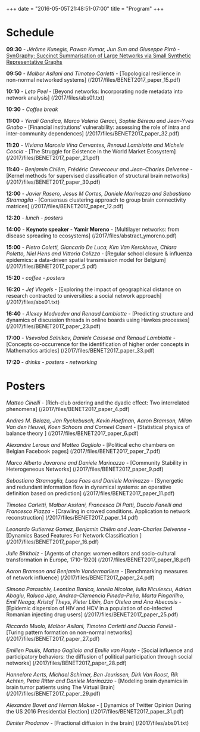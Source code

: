 +++
date = "2016-05-05T21:48:51-07:00"
title = "Program"
+++

# Schedule 

**09:30** - *Jérôme Kunegis, Pawan Kumar, Jun Sun and Giuseppe Pirrò* - [SynGraphy: Succinct Summarisation of Large Networks via Small Synthetic Representative Graphs](/2017/files/BENET2017_paper_1.pdf)

**09:50** - *Malbor Asllani and Timoteo Carletti* - [Topological resilience in non-normal networked systems] (/2017/files/BENET2017_paper_15.pdf)

**10:10** - *Leto Peel* - [Beyond networks: Incorporating node metadata into network analysis] (/2017/files/abs01.txt)


**10:30** - *Coffee break*

**11:00** - *Yerali Gandica, Marco Valerio Geraci, Sophie Béreau and Jean-Yves Gnabo* - [Financial institutions’ vulnerability: assessing the role of intra and inter-community dependences] (/2017/files/BENET2017_paper_32.pdf)

**11:20** - *Viviana Marcela Vina Cervantes, Renaud Lambiotte and Michele Coscia* - [The Struggle for Existence in the World Market Ecosystem] (/2017/files/BENET2017_paper_21.pdf)

**11:40** - *Benjamin Chiêm, Frédéric Crevecoeur and Jean-Charles Delvenne* - [Kernel methods for supervised classification of structural brain networks] (/2017/files/BENET2017_paper_30.pdf)

**12:00** - *Javier Rasero, Jesus M Cortes, Daniele Marinazzo and Sebastiano Stramaglia* - [Consensus clustering approach to group brain connectivity matrices] (/2017/files/BENET2017_paper_12.pdf)


**12:20** - *lunch - posters*

**14:00** - **Keynote speaker - Yamir Moreno** - [Multilayer networks: from disease spreading to ecosystems] (/2017/files/abstract_ymoreno.pdf)

**15:00** - *Pietro Coletti, Giancarlo De Luca, Kim Van Kerckhove, Chiara Poletto, Niel Hens and Vittoria Colizza* - [Regular school closure & influenza epidemics: a data-driven spatial transmission model for Belgium] (/2017/files/BENET2017_paper_5.pdf)

**15:20** - *coffee - posters*

**16:20** - *Jef Vlegels* - [Exploring the impact of geographical distance on research contracted to universities: a social network approach] (/2017/files/abs01.txt)

**16:40** - *Alexey Medvedev and Renaud Lambiotte* - [Predicting structure and dynamics of discussion threads in online boards using Hawkes processes] (/2017/files/BENET2017_paper_23.pdf)

**17:00** - *Vsevolod Salnikov, Daniele Cassese and Renaud Lambiotte* - [Concepts co-occurrence for the identification of higher order concepts in Mathematics articles] (/2017/files/BENET2017_paper_33.pdf)

**17:20** - *drinks - posters - networking*
 
# Posters

*Matteo Cinelli* - [Rich-club ordering and the dyadic effect: Two interrelated phenomena] (/2017/files/BENET2017_paper_4.pdf)

*Andres M. Belaza, Jan Ryckebusch, Kevin Hoefman, Aaron Bramson, Milan Van den Heuvel, Koen Schoors and Corneel Casert* - [Statistical physics of balance theory	] (/2017/files/BENET2017_paper_6.pdf)

*Alexandre Leroux and Matteo Gagliolo* - [Political echo chambers on Belgian Facebook pages] (/2017/files/BENET2017_paper_7.pdf)

*Marco Alberto Javarone and Daniele Marinazzo* - [Community Stability in Heterogeneous Networks] (/2017/files/BENET2017_paper_9.pdf)

*Sebastiano Stramaglia, Luca Faes and Daniele Marinazzo* - [Synergetic and redundant information flow in dynamical systems: an operative definition based on prediction] (/2017/files/BENET2017_paper_11.pdf)

*Timoteo Carletti, Malbor Asslani, Francesca Di Patti, Duccio Fanelli and Francesco Piazza* - [Crawling in crowed conditions. Application to network reconstruction] (/2017/files/BENET2017_paper_14.pdf)

*Leonardo Gutierrez Gomez, Benjamin Chiêm and Jean-Charles Delvenne* - [Dynamics Based Features For Network Classification ] (/2017/files/BENET2017_paper_16.pdf)

*Julie Birkholz* - [Agents of change: women editors and socio-cultural transformation in Europe, 1710-1920] (/2017/files/BENET2017_paper_18.pdf)

*Aaron Bramson and Benjamin Vandermarliere* - [Benchmarking measures of network influence] (/2017/files/BENET2017_paper_24.pdf)

*Simona Paraschiv, Leontina Banica, Ionelia Nicolae, Iulia Niculescu, Adrian Abagiu, Raluca Jipa, Andrea-Clemencia Pineda-Peña, Marta Pingarilho, Emil Neaga, Kristof Theys, Pieter Libin, Dan Otelea and Ana Abecasis* - [Epidemic dispersion of HIV and HCV in a population of co-infected Romanian injecting drug users] (/2017/files/BENET2017_paper_25.pdf)

*Riccardo Muolo, Malbor Asllani, Timoteo Carletti and Duccio Fanelli* - [Turing pattern formation on non-normal networks] (/2017/files/BENET2017_paper_27.pdf)

*Emilien Paulis, Matteo Gagliolo and Emilie van Haute* - [Social influence and participatory behaviors: the diffusion of political participation through social networks] (/2017/files/BENET2017_paper_28.pdf)

*Hannelore Aerts, Michael Schirner, Ben Jeurissen, Dirk Van Roost, Rik Achten, Petra Ritter and Daniele Marinazzo* - [Modeling brain dynamics in brain tumor patients using The Virtual Brain] (/2017/files/BENET2017_paper_29.pdf)

*Alexandre Bovet and Hernan Makse* - [	Dynamics of Twitter Opinion During the US 2016 Presidential Election] (/2017/files/BENET2017_paper_31.pdf)

*Dimiter Prodanov* - [Fractional diffusion in the brain] (/2017/files/abs01.txt)

